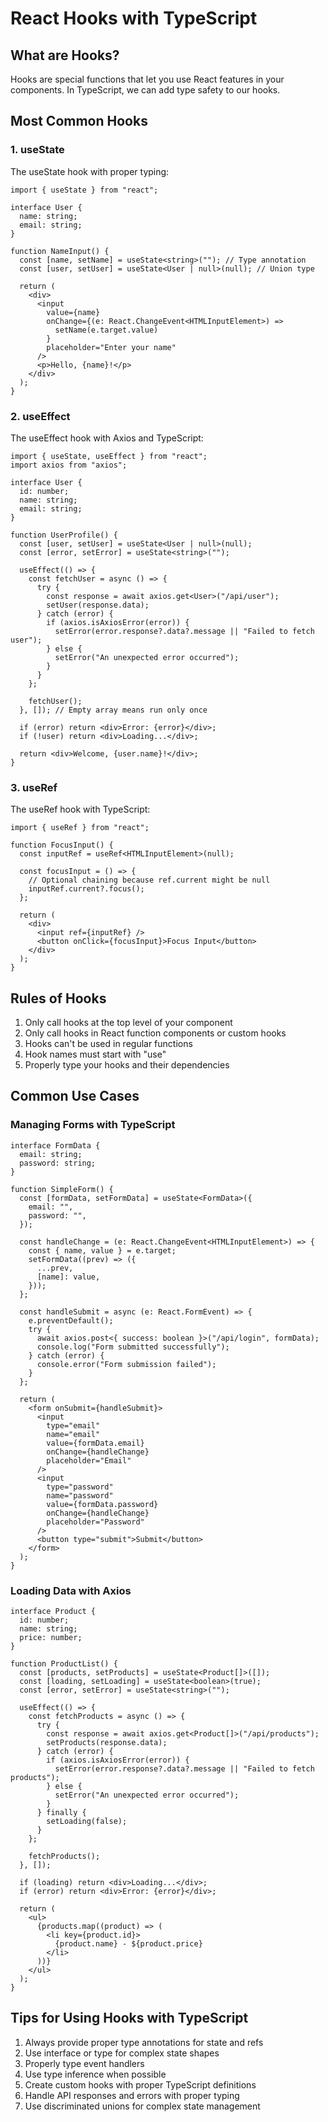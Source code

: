 # React Hooks with TypeScript

## What are Hooks?

Hooks are special functions that let you use React features in your components. In TypeScript, we can add type safety to our hooks.

## Most Common Hooks

### 1. useState

The useState hook with proper typing:

```tsx
import { useState } from "react";

interface User {
  name: string;
  email: string;
}

function NameInput() {
  const [name, setName] = useState<string>(""); // Type annotation
  const [user, setUser] = useState<User | null>(null); // Union type

  return (
    <div>
      <input
        value={name}
        onChange={(e: React.ChangeEvent<HTMLInputElement>) =>
          setName(e.target.value)
        }
        placeholder="Enter your name"
      />
      <p>Hello, {name}!</p>
    </div>
  );
}
```

### 2. useEffect

The useEffect hook with Axios and TypeScript:

```tsx
import { useState, useEffect } from "react";
import axios from "axios";

interface User {
  id: number;
  name: string;
  email: string;
}

function UserProfile() {
  const [user, setUser] = useState<User | null>(null);
  const [error, setError] = useState<string>("");

  useEffect(() => {
    const fetchUser = async () => {
      try {
        const response = await axios.get<User>("/api/user");
        setUser(response.data);
      } catch (error) {
        if (axios.isAxiosError(error)) {
          setError(error.response?.data?.message || "Failed to fetch user");
        } else {
          setError("An unexpected error occurred");
        }
      }
    };

    fetchUser();
  }, []); // Empty array means run only once

  if (error) return <div>Error: {error}</div>;
  if (!user) return <div>Loading...</div>;

  return <div>Welcome, {user.name}!</div>;
}
```

### 3. useRef

The useRef hook with TypeScript:

```tsx
import { useRef } from "react";

function FocusInput() {
  const inputRef = useRef<HTMLInputElement>(null);

  const focusInput = () => {
    // Optional chaining because ref.current might be null
    inputRef.current?.focus();
  };

  return (
    <div>
      <input ref={inputRef} />
      <button onClick={focusInput}>Focus Input</button>
    </div>
  );
}
```

## Rules of Hooks

1. Only call hooks at the top level of your component
2. Only call hooks in React function components or custom hooks
3. Hooks can't be used in regular functions
4. Hook names must start with "use"
5. Properly type your hooks and their dependencies

## Common Use Cases

### Managing Forms with TypeScript

```tsx
interface FormData {
  email: string;
  password: string;
}

function SimpleForm() {
  const [formData, setFormData] = useState<FormData>({
    email: "",
    password: "",
  });

  const handleChange = (e: React.ChangeEvent<HTMLInputElement>) => {
    const { name, value } = e.target;
    setFormData((prev) => ({
      ...prev,
      [name]: value,
    }));
  };

  const handleSubmit = async (e: React.FormEvent) => {
    e.preventDefault();
    try {
      await axios.post<{ success: boolean }>("/api/login", formData);
      console.log("Form submitted successfully");
    } catch (error) {
      console.error("Form submission failed");
    }
  };

  return (
    <form onSubmit={handleSubmit}>
      <input
        type="email"
        name="email"
        value={formData.email}
        onChange={handleChange}
        placeholder="Email"
      />
      <input
        type="password"
        name="password"
        value={formData.password}
        onChange={handleChange}
        placeholder="Password"
      />
      <button type="submit">Submit</button>
    </form>
  );
}
```

### Loading Data with Axios

```tsx
interface Product {
  id: number;
  name: string;
  price: number;
}

function ProductList() {
  const [products, setProducts] = useState<Product[]>([]);
  const [loading, setLoading] = useState<boolean>(true);
  const [error, setError] = useState<string>("");

  useEffect(() => {
    const fetchProducts = async () => {
      try {
        const response = await axios.get<Product[]>("/api/products");
        setProducts(response.data);
      } catch (error) {
        if (axios.isAxiosError(error)) {
          setError(error.response?.data?.message || "Failed to fetch products");
        } else {
          setError("An unexpected error occurred");
        }
      } finally {
        setLoading(false);
      }
    };

    fetchProducts();
  }, []);

  if (loading) return <div>Loading...</div>;
  if (error) return <div>Error: {error}</div>;

  return (
    <ul>
      {products.map((product) => (
        <li key={product.id}>
          {product.name} - ${product.price}
        </li>
      ))}
    </ul>
  );
}
```

## Tips for Using Hooks with TypeScript

1. Always provide proper type annotations for state and refs
2. Use interface or type for complex state shapes
3. Properly type event handlers
4. Use type inference when possible
5. Create custom hooks with proper TypeScript definitions
6. Handle API responses and errors with proper typing
7. Use discriminated unions for complex state management
